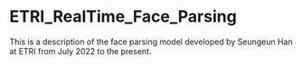 # ETRI_RealTime_Face_Parsing
 This is a description of the face parsing model developed by Seungeun Han at ETRI from July 2022 to the present.
